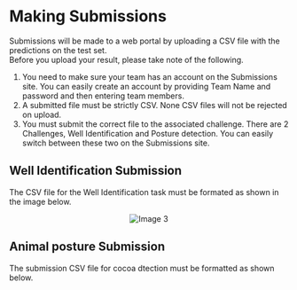 # Making Submissions

Submissions will be made to a web portal by uploading a CSV file with the predictions on the test set.  
Before you upload your result, please take note of the following.

1. You need to make sure your team has an account on the Submissions site. You can easily create an account by providing Team Name and password and then entering team members.
2. A submitted file must be strictly CSV. None CSV files will not be rejected on upload.
3. You must submit the correct file to the associated challenge. There are 2 Challenges, Well Identification and Posture detection. You can easily switch between these two on the Submissions site.

## Well Identification Submission

The CSV file for the Well Identification task must be formated as shown in the image below.

<p align="center"><img src="https://github.com/MVet-Platform/M-Vet_Hackathon24/blob/main/sample_images/well_submission.png" alt="Image 3" /></p>

## Animal posture Submission

The submission CSV file for cocoa dtection must be formatted as shown below.
